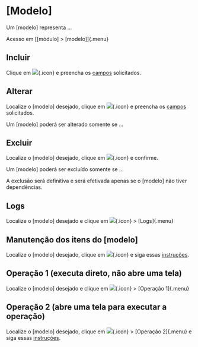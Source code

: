 # [Modelo]

Um [modelo] representa ...

Acesso em [[módulo] > [modelo]]{.menu}

## Incluir

Clique em ![](https://static.zenerp.app.br/icons/action-create.svg){.icon} e preencha os [campos](model-edit) solicitados.

## Alterar

Localize o [modelo] desejado, clique em ![](https://static.zenerp.app.br/icons/action-update.svg){.icon} e preencha os [campos](model-edit) solicitados.

Um [modelo] poderá ser alterado somente se ...

## Excluir

Localize o [modelo] desejado, clique em ![](https://static.zenerp.app.br/icons/action-delete.svg){.icon} e confirme.

Um [modelo] poderá ser excluído somente se ...

A exclusão será definitiva e será efetivada apenas se o [modelo] não tiver dependências.

## Logs

Localize o [modelo] desejado e clique em ![](https://static.zenerp.app.br/icons/action-more-tr.svg){.icon} > [Logs]{.menu}

## Manutenção dos itens do [modelo]

Localize o [modelo] desejado, clique em ![](https://static.zenerp.app.br/icons/action-child.svg){.icon} e siga essas [instruções](modelItem).

## Operação 1 (executa direto, não abre uma tela)

Localize o [modelo] desejado e clique em ![](https://static.zenerp.app.br/icons/action-more-tr.svg){.icon} > [Operação 1]{.menu}

## Operação 2 (abre uma tela para executar a operação)

Localize o [modelo] desejado, clique em ![](https://static.zenerp.app.br/icons/action-more-tr.svg){.icon} > [Operação 2]{.menu} e siga essas [instruções](modelOperation1).

